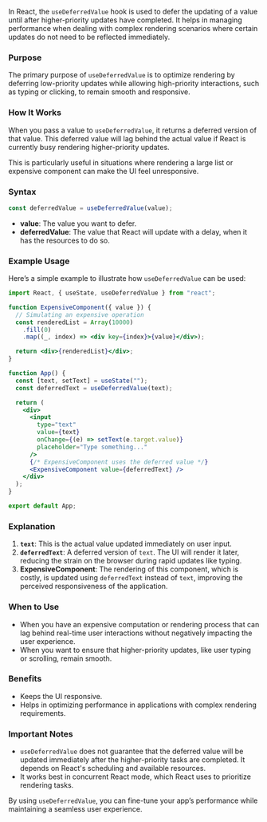 In React, the `useDeferredValue` hook is used to defer the updating of a value until after higher-priority updates have completed. It helps in managing performance when dealing with complex rendering scenarios where certain updates do not need to be reflected immediately.

### Purpose
The primary purpose of `useDeferredValue` is to optimize rendering by deferring low-priority updates while allowing high-priority interactions, such as typing or clicking, to remain smooth and responsive.

### How It Works
When you pass a value to `useDeferredValue`, it returns a deferred version of that value. This deferred value will lag behind the actual value if React is currently busy rendering higher-priority updates.

This is particularly useful in situations where rendering a large list or expensive component can make the UI feel unresponsive.

### Syntax
```javascript
const deferredValue = useDeferredValue(value);
```

- **value**: The value you want to defer.
- **deferredValue**: The value that React will update with a delay, when it has the resources to do so.

### Example Usage
Here’s a simple example to illustrate how `useDeferredValue` can be used:

```jsx
import React, { useState, useDeferredValue } from "react";

function ExpensiveComponent({ value }) {
  // Simulating an expensive operation
  const renderedList = Array(10000)
    .fill(0)
    .map((_, index) => <div key={index}>{value}</div>);

  return <div>{renderedList}</div>;
}

function App() {
  const [text, setText] = useState("");
  const deferredText = useDeferredValue(text);

  return (
    <div>
      <input
        type="text"
        value={text}
        onChange={(e) => setText(e.target.value)}
        placeholder="Type something..."
      />
      {/* ExpensiveComponent uses the deferred value */}
      <ExpensiveComponent value={deferredText} />
    </div>
  );
}

export default App;
```

### Explanation
1. **`text`**: This is the actual value updated immediately on user input.
2. **`deferredText`**: A deferred version of `text`. The UI will render it later, reducing the strain on the browser during rapid updates like typing.
3. **ExpensiveComponent**: The rendering of this component, which is costly, is updated using `deferredText` instead of `text`, improving the perceived responsiveness of the application.

### When to Use
- When you have an expensive computation or rendering process that can lag behind real-time user interactions without negatively impacting the user experience.
- When you want to ensure that higher-priority updates, like user typing or scrolling, remain smooth.

### Benefits
- Keeps the UI responsive.
- Helps in optimizing performance in applications with complex rendering requirements.

### Important Notes
- `useDeferredValue` does not guarantee that the deferred value will be updated immediately after the higher-priority tasks are completed. It depends on React's scheduling and available resources.
- It works best in concurrent React mode, which React uses to prioritize rendering tasks.

By using `useDeferredValue`, you can fine-tune your app’s performance while maintaining a seamless user experience.